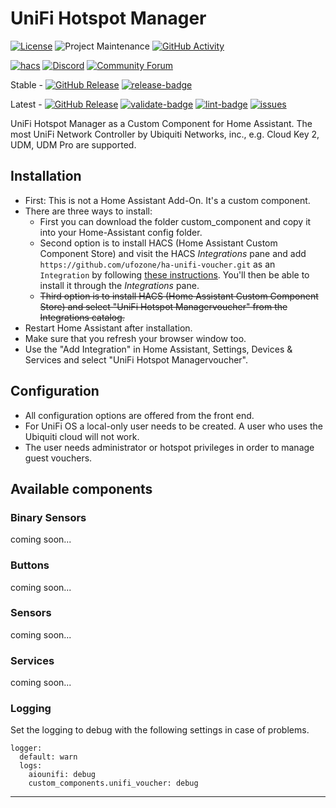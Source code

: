 # UniFi Hotspot Manager
[![License][license-shield]](LICENSE)
![Project Maintenance][maintenance-shield]
[![GitHub Activity][commits-shield]][commits]

[![hacs][hacsbadge]][hacs]
[![Discord][discord-shield]][discord]
[![Community Forum][forum-shield]][forum]

Stable -
[![GitHub Release][stable-release-shield]][releases]
[![release-badge]][release-workflow]

Latest -
[![GitHub Release][latest-release-shield]][releases]
[![validate-badge]][validate-workflow]
[![lint-badge]][lint-workflow]
[![issues][issues-shield]][issues-link]

UniFi Hotspot Manager as a Custom Component for Home Assistant. The most UniFi Network Controller by Ubiquiti Networks, inc., e.g. Cloud Key 2, UDM, UDM Pro are supported.

## Installation
* First: This is not a Home Assistant Add-On. It's a custom component.
* There are three ways to install:
    * First you can download the folder custom_component and copy it into your Home-Assistant config folder.
    * Second option is to install HACS (Home Assistant Custom Component Store) and visit the HACS _Integrations_ pane and add `https://github.com/ufozone/ha-unifi-voucher.git` as an `Integration` by following [these instructions](https://hacs.xyz/docs/faq/custom_repositories/). You'll then be able to install it through the _Integrations_ pane.
    * ~~Third option is to install HACS (Home Assistant Custom Component Store) and select "UniFi Hotspot Managervoucher" from the Integrations catalog.~~
* Restart Home Assistant after installation.
* Make sure that you refresh your browser window too.
* Use the "Add Integration" in Home Assistant, Settings, Devices & Services and select "UniFi Hotspot Managervoucher".

## Configuration
* All configuration options are offered from the front end.
* For UniFi OS a local-only user needs to be created. A user who uses the Ubiquiti cloud will not work.
* The user needs administrator or hotspot privileges in order to manage guest vouchers.

## Available components 

### Binary Sensors

coming soon...

### Buttons

coming soon...

### Sensors

coming soon...

### Services

coming soon...

### Logging

Set the logging to debug with the following settings in case of problems.

```
logger:
  default: warn
  logs:
    aiounifi: debug
    custom_components.unifi_voucher: debug
```


***

[commits-shield]: https://img.shields.io/github/commit-activity/y/ufozone/ha-unifi-voucher?style=for-the-badge
[commits]: https://github.com/ufozone/ha-unifi-voucher/commits/main
[license-shield]: https://img.shields.io/github/license/ufozone/ha-unifi-voucher.svg?style=for-the-badge
[maintenance-shield]: https://img.shields.io/badge/maintainer-ufozone-blue.svg?style=for-the-badge

[hacs]: https://github.com/custom-components/hacs
[hacsbadge]: https://img.shields.io/badge/HACS-Custom-orange.svg?style=for-the-badge
[discord]: https://discord.gg/Qa5fW2R
[discord-shield]: https://img.shields.io/discord/330944238910963714.svg?style=for-the-badge
[forum-shield]: https://img.shields.io/badge/community-forum-brightgreen.svg?style=for-the-badge
[forum]: https://community.home-assistant.io/

[issues-shield]: https://img.shields.io/github/issues/ufozone/ha-unifi-voucher?style=flat
[issues-link]: https://github.com/ufozone/ha-unifi-voucher/issues

[releases]: https://github.com/ufozone/ha-unifi-voucher/releases
[stable-release-shield]: https://img.shields.io/github/v/release/ufozone/ha-unifi-voucher?style=flat
[latest-release-shield]: https://img.shields.io/github/v/release/ufozone/ha-unifi-voucher?include_prereleases&style=flat

[lint-badge]: https://github.com/ufozone/ha-unifi-voucher/actions/workflows/lint.yaml/badge.svg
[lint-workflow]: https://github.com/ufozone/ha-unifi-voucher/actions/workflows/lint.yaml
[validate-badge]: https://github.com/ufozone/ha-unifi-voucher/actions/workflows/validate.yaml/badge.svg
[validate-workflow]: https://github.com/ufozone/ha-unifi-voucher/actions/workflows/validate.yaml
[release-badge]: https://github.com/ufozone/ha-unifi-voucher/actions/workflows/release.yaml/badge.svg
[release-workflow]: https://github.com/ufozone/ha-unifi-voucher/actions/workflows/release.yaml
